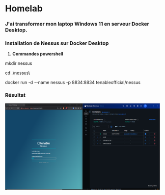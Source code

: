 # Homelab

### J'ai transformer mon laptop Windows 11 en serveur Docker Desktop.

### Installation de Nessus sur Docker Desktop

1. **Commandes powershell**

  mkdir nessus
  
  cd .\nessus\

  docker run -d --name nessus -p 8834:8834 tenableofficial/nessus

### Résultat
   ![Installation Nessus](https://github.com/trolul/Homelab/blob/main/installation%20de%20nessus%20sur%20docker%20desktop.png)








